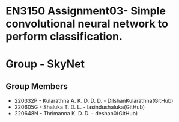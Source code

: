 # EN3150 Assignment03-  Simple convolutional neural network to perform classification.
# Group - SkyNet
## Group Members
- 220332P - Kularathna A. K. D. D. D. - DilshanKularathna(GitHub)
- 220605G - Shaluka T. D. L. - lasindushaluka(GitHub)
- 220648N - Thrimanna K. D. D. - deshan0(GitHub)

